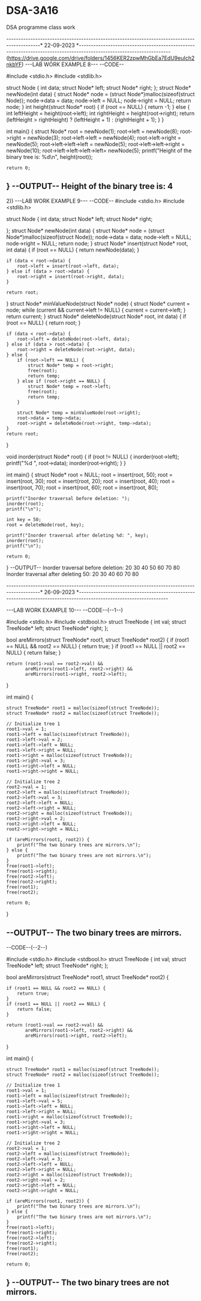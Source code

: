 # DSA-3A16
DSA programme class work  

--------------------------------------------------------------------------------------------* 22-09-2023 *--------------------------------------------------------------------------------------------------------------------
 (https://drive.google.com/drive/folders/1456KER2zpwMhGbEa7EdU9euIch2nkbYF)
 ---LAB WORK EXAMPLE 8---
 --CODE--
 
 #include <stdio.h>
#include <stdlib.h>

struct Node {
    int data;
    struct Node* left;
    struct Node* right;
};
struct Node* newNode(int data) {
    struct Node* node = (struct Node*)malloc(sizeof(struct Node));
    node->data = data;
    node->left = NULL;
    node->right = NULL;
    return node;
}
int height(struct Node* root) {
    if (root == NULL) {
        return -1;
    } else {
        int leftHeight = height(root->left);
        int rightHeight = height(root->right);
        return (leftHeight > rightHeight) ? (leftHeight + 1) : (rightHeight + 1);
    }
}

int main() {
    struct Node* root = newNode(1);
    root->left = newNode(8);
    root->right = newNode(3);
    root->left->left = newNode(4);
    root->left->right = newNode(5);
    root->left->left->left = newNode(5);
    root->left->left->right = newNode(10);
    root->left->left->left->left= newNode(5);
    printf("Height of the binary tree is: %d\n", height(root));

    return 0;
}
--OUTPUT--
Height of the binary tree is: 4
-----------------------------------------------------------------------------------------------------------------------------------------------------------------------------------------------------------------------------
2))
---LAB WORK EXAMPLE 9---
 --CODE--
#include <stdio.h>
#include <stdlib.h>

struct Node {
    int data;
    struct Node* left;
    struct Node* right;
    
};
struct Node* newNode(int data) {
    struct Node* node = (struct Node*)malloc(sizeof(struct Node));
    node->data = data;
    node->left = NULL;
    node->right = NULL;
    return node;
}
struct Node* insert(struct Node* root, int data) {
    if (root == NULL) {
        return newNode(data);
    }

    if (data < root->data) {
        root->left = insert(root->left, data);
    } else if (data > root->data) {
        root->right = insert(root->right, data);
    }

    return root;
}
struct Node* minValueNode(struct Node* node) {
    struct Node* current = node;
    while (current && current->left != NULL) {
        current = current->left;
    }
    return current;
}
struct Node* deleteNode(struct Node* root, int data) {
    if (root == NULL) {
        return root;
    }

    if (data < root->data) {
        root->left = deleteNode(root->left, data);
    } else if (data > root->data) {
        root->right = deleteNode(root->right, data);
    } else {
        if (root->left == NULL) {
            struct Node* temp = root->right;
            free(root);
            return temp;
        } else if (root->right == NULL) {
            struct Node* temp = root->left;
            free(root);
            return temp;
        }

        struct Node* temp = minValueNode(root->right);
        root->data = temp->data;
        root->right = deleteNode(root->right, temp->data);
    }
    return root;
}

void inorder(struct Node* root) {
    if (root != NULL) {
        inorder(root->left);
        printf("%d ", root->data);
        inorder(root->right);
    }
}

int main() {
    struct Node* root = NULL;
    root = insert(root, 50);
    root = insert(root, 30);
    root = insert(root, 20);
    root = insert(root, 40);
    root = insert(root, 70);
    root = insert(root, 60);
    root = insert(root, 80);

    printf("Inorder traversal before deletion: ");
    inorder(root);
    printf("\n");

    int key = 50;
    root = deleteNode(root, key);

    printf("Inorder traversal after deleting %d: ", key);
    inorder(root);
    printf("\n");

    return 0;
}
--OUTPUT--
Inorder traversal before deletion: 20 30 40 50 60 70 80 
Inorder traversal after deleting 50: 20 30 40 60 70 80 



--------------------------------------------------------------------------------------------* 26-09-2023 *-------------------------------------------------------------------------------------------------------------------

 ---LAB WORK EXAMPLE 10---
 --CODE--(--1--)


 #include <stdio.h>
#include <stdbool.h>
struct TreeNode {
    int val;
    struct TreeNode* left;
    struct TreeNode* right;
};


bool areMirrors(struct TreeNode* root1, struct TreeNode* root2) {
      if (root1 == NULL && root2 == NULL) {
        return true;
    }
    if (root1 == NULL || root2 == NULL) {
        return false;
    }   
  
    return (root1->val == root2->val) &&
           areMirrors(root1->left, root2->right) &&
           areMirrors(root1->right, root2->left);
}

int main() {
  
    struct TreeNode* root1 = malloc(sizeof(struct TreeNode));
    struct TreeNode* root2 = malloc(sizeof(struct TreeNode));

    // Initialize tree 1
    root1->val = 1;
    root1->left = malloc(sizeof(struct TreeNode));
    root1->left->val = 2;
    root1->left->left = NULL;
    root1->left->right = NULL;
    root1->right = malloc(sizeof(struct TreeNode));
    root1->right->val = 3;
    root1->right->left = NULL;
    root1->right->right = NULL;

    // Initialize tree 2
    root2->val = 1;
    root2->left = malloc(sizeof(struct TreeNode));
    root2->left->val = 3;
    root2->left->left = NULL;
    root2->left->right = NULL;
    root2->right = malloc(sizeof(struct TreeNode));
    root2->right->val = 2;
    root2->right->left = NULL;
    root2->right->right = NULL;

    if (areMirrors(root1, root2)) {
        printf("The two binary trees are mirrors.\n");
    } else {
        printf("The two binary trees are not mirrors.\n");
    }
    free(root1->left);
    free(root1->right);
    free(root2->left);
    free(root2->right);
    free(root1);
    free(root2);

    return 0;
}

--OUTPUT--
The two binary trees are mirrors.
-----------------------------------------------------------------------------------------------------------------------------------------------------------------------------------------------------------------------------
--CODE--(--2--)

 #include <stdio.h>
#include <stdbool.h>
struct TreeNode {
    int val;
    struct TreeNode* left;
    struct TreeNode* right;
};


bool areMirrors(struct TreeNode* root1, struct TreeNode* root2) {
 
    if (root1 == NULL && root2 == NULL) {
        return true;
    }
    if (root1 == NULL || root2 == NULL) {
        return false;
    }   
  
    return (root1->val == root2->val) &&
           areMirrors(root1->left, root2->right) &&
           areMirrors(root1->right, root2->left);
}

int main() {
  
    struct TreeNode* root1 = malloc(sizeof(struct TreeNode));
    struct TreeNode* root2 = malloc(sizeof(struct TreeNode));

    // Initialize tree 1
    root1->val = 1;
    root1->left = malloc(sizeof(struct TreeNode));
    root1->left->val = 5;
    root1->left->left = NULL;
    root1->left->right = NULL;
    root1->right = malloc(sizeof(struct TreeNode));
    root1->right->val = 3;
    root1->right->left = NULL;
    root1->right->right = NULL;

    // Initialize tree 2
    root2->val = 1;
    root2->left = malloc(sizeof(struct TreeNode));
    root2->left->val = 3;
    root2->left->left = NULL;
    root2->left->right = NULL;
    root2->right = malloc(sizeof(struct TreeNode));
    root2->right->val = 2;
    root2->right->left = NULL;
    root2->right->right = NULL;

    if (areMirrors(root1, root2)) {
        printf("The two binary trees are mirrors.\n");
    } else {
        printf("The two binary trees are not mirrors.\n");
    }
    free(root1->left);
    free(root1->right);
    free(root2->left);
    free(root2->right);
    free(root1);
    free(root2);

    return 0;
}
--OUTPUT--
The two binary trees are not mirrors.
-----------------------------------------------------------------------------------------------------------------------------------------------------------------------------------------------------------------------------



